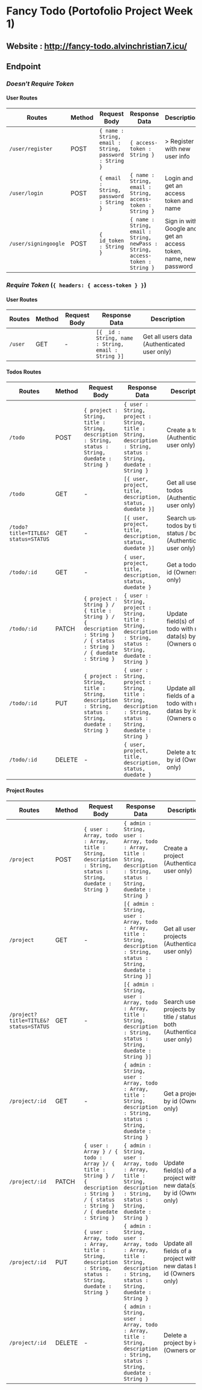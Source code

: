 # **Fancy Todo** (Portofolio Project Week 1)
Website : http://fancy-todo.alvinchristian7.icu/
----------------------------------------

## Endpoint

### *Doesn't Require Token*

#### User Routes
| Routes               | Method | Request Body                                           | Response Data                                                                | Description                                                     |
|----------------------|--------|--------------------------------------------------------|------------------------------------------------------------------------------|-----------------------------------------------------------------|
| `/user/register`     | POST   | `{ name : String, email : String, password : String }` | `{ access-token : String }`                                                  | > Register with new user info                                   |
| `/user/login`        | POST   | `{ email : String, password : String }`                | `{ name : String, email : String, access-token : String }`                   | Login and get an access token and name                          |
| `/user/signingoogle` | POST   | `{ id_token : String }`                                | `{ name : String, email : String, newPass : String, access-token : String }` | Sign in with Google and get an access token, name, new password |

### *Require Token* (`{ headers: { access-token } }`)

#### User Routes
| Routes  | Method | Request Body | Response Data                                       | Description                                  |
|---------|--------|--------------|-----------------------------------------------------|----------------------------------------------|
| `/user` | GET    | -            | `[{ _id : String, name : String, email : String }]` | Get all users data (Authenticated user only) |

#### Todos Routes
| Routes                             | Method | Request Body                                                                                                        | Response Data                                                                                                  | Description                                                            |
|------------------------------------|--------|---------------------------------------------------------------------------------------------------------------------|----------------------------------------------------------------------------------------------------------------|------------------------------------------------------------------------|
| `/todo`                            | POST   | `{ project : String, title : String, description : String, status : String, duedate : String }`                     | `{ user : String, project : String, title : String, description : String, status : String, duedate : String }` | Create a todo (Authenticated user only)                                |
| `/todo`                            | GET    | -                                                                                                                   | `[{ user, project, title, description, status, duedate }]`                                                     | Get all user's todos (Authenticated user only)                         |
| `/todo?title=TITLE&?status=STATUS` | GET    | -                                                                                                                   | `[{ user, project, title, description, status, duedate }]`                                                     | Search user's todos by title / status / both (Authenticated user only) |
| `/todo/:id`                        | GET    | -                                                                                                                   | `{ user, project, title, description, status, duedate }`                                                       | Get a todo by id (Owners only)                                         |
| `/todo/:id`                        | PATCH  | `{ project : String } / { title : String } / { description : String } / { status : String } / { duedate : String }` | `{ user : String, project : String, title : String, description : String, status : String, duedate : String }` | Update field(s) of a todo with new data(s) by id (Owners only)         |
| `/todo/:id`                        | PUT    | `{ project : String, title : String, description : String, status : String, duedate : String }`                     | `{ user : String, project : String, title : String, description : String, status : String, duedate : String }` | Update all fields of a todo with new datas by id (Owners only)         |
| `/todo/:id`                        | DELETE | -                                                                                                                   | `{ user, project, title, description, status, duedate }`                                                       | Delete a todo by id (Owners only)                                      |

#### Project Routes
| Routes                                | Method | Request Body                                                                                                                      | Response Data                                                                                                               | Description                                                               |
|---------------------------------------|--------|-----------------------------------------------------------------------------------------------------------------------------------|-----------------------------------------------------------------------------------------------------------------------------|---------------------------------------------------------------------------|
| `/project`                            | POST   | `{ user : Array, todo : Array, title : String, description : String, status : String, duedate : String }`                         | `{ admin : String, user : Array, todo : Array, title : String, description : String, status : String, duedate : String }`   | Create a project (Authenticated user only)                                |
| `/project`                            | GET    | -                                                                                                                                 | `[{ admin : String, user : Array, todo : Array, title : String, description : String, status : String, duedate : String }]` | Get all user's projects (Authenticated user only)                         |
| `/project?title=TITLE&?status=STATUS` | GET    | -                                                                                                                                 | `[{ admin : String, user : Array, todo : Array, title : String, description : String, status : String, duedate : String }]` | Search user's projects by title / status / both (Authenticated user only) |
| `/project/:id`                        | GET    | -                                                                                                                                 | `{ admin : String, user : Array, todo : Array, title : String, description : String, status : String, duedate : String }`   | Get a project by id (Owners only)                                         |
| `/project/:id`                        | PATCH  | `{ user : Array } / { todo : Array }/ { title : String } / { description : String } / { status : String } / { duedate : String }` | `{ admin : String, user : Array, todo : Array, title : String, description : String, status : String, duedate : String }`   | Update field(s) of a project with new data(s) by id (Owners only)         |
| `/project/:id`                        | PUT    | `{ user : Array, todo : Array, title : String, description : String, status : String, duedate : String }`                         | `{ admin : String, user : Array, todo : Array, title : String, description : String, status : String, duedate : String }`   | Update all fields of a project with new datas by id (Owners only)         |
| `/project/:id`                        | DELETE | -                                                                                                                                 | `{ admin : String, user : Array, todo : Array, title : String, description : String, status : String, duedate : String }`   | Delete a project by id (Owners only)                                      |
